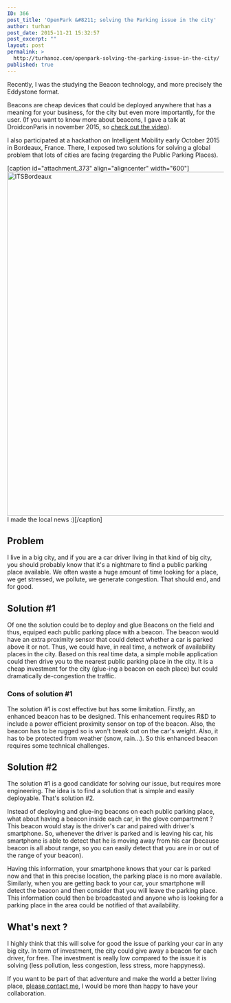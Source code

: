```yaml
---
ID: 366
post_title: 'OpenPark &#8211; solving the Parking issue in the city'
author: turhan
post_date: 2015-11-21 15:32:57
post_excerpt: ""
layout: post
permalink: >
  http://turhanoz.com/openpark-solving-the-parking-issue-in-the-city/
published: true
---
```

Recently, I was the studying the Beacon technology, and more precisely the Eddystone format.

Beacons are cheap devices that could be deployed anywhere that has a meaning for your business, for the city but even more importantly, for the user. (If you want to know more about beacons, I gave a talk at DroidconParis in november 2015, so <a href="https://speakerdeck.com/turhanoz/eddystone-droidcon-paris-2015">check out the video</a>).

I also participated at a hackathon on Intelligent Mobility early October 2015 in Bordeaux, France. There, I exposed two solutions for solving a global problem that lots of cities are facing (regarding the Public Parking Places).

[caption id="attachment_373" align="aligncenter" width="600"]<a href="http://turhanoz.com/wp-content/uploads/2015/11/ITSBordeaux.jpg"><img class="wp-image-373 size-full" src="http://turhanoz.com/wp-content/uploads/2015/11/ITSBordeaux.jpg" alt="ITSBordeaux" width="600" height="800" /></a> I made the local news :)[/caption]
<h2>Problem</h2>
I live in a big city, and if you are a car driver living in that kind of big city, you should probably know that it's a nightmare to find a public parking place available. We often waste a huge amount of time looking for a place, we get stressed, we pollute, we generate congestion. That should end, and for good.
<h2>Solution #1</h2>
Of one the solution could be to deploy and glue Beacons on the field and thus, equiped each public parking place with a beacon. The beacon would have an extra proximity sensor that could detect whether a car is parked above it or not. Thus, we could have, in real time, a network of availability places in the city.
Based on this real time data, a simple mobile application could then drive you to the nearest public parking place in the city.
It is a cheap investment for the city (glue-ing a beacon on each place) but could dramatically de-congestion the traffic.
<h3>Cons of solution #1</h3>
The solution #1 is cost effective but has some limitation. Firstly, an enhanced beacon has to be designed. This enhancement requires R&amp;D to include a power efficient proximity sensor on top of the beacon.
Also, the beacon has to be rugged so is won't break out on the car's weight. Also, it has to be protected from weather (snow, rain...). So this enhanced beacon requires some technical challenges.
<h2>Solution #2</h2>
The solution #1 is a good candidate for solving our issue, but requires more engineering. The idea is to find a solution that is simple and easily deployable. That's solution #2.

Instead of deploying and glue-ing beacons on each public parking place, what about having a beacon inside each car, in the glove compartment ? This beacon would stay is the driver's car and paired with driver's smartphone. So, whenever the driver is parked and is leaving his car, his smartphone is able to detect that he is moving away from his car (because beacon is all about range, so you can easily detect that you are in or out of the range of your beacon).

Having this information, your smartphone knows that your car is parked now and that in this precise location, the parking place is no more available.
Similarly, when you are getting back to your car, your smartphone will detect the beacon and then consider that you will leave the parking place. This information could then be broadcasted and anyone who is looking for a parking place in the area could be notified of that availability.
<h2>What's next ?</h2>
I highly think that this will solve for good the issue of parking your car in any big city.
In term of investment, the city could give away a beacon for each driver, for free. The investment is really low compared to the issue it is solving (less pollution, less congestion, less stress, more happyness).

If you want to be part of that adventure and make the world a better living place, <a href="https://twitter.com/turhanoz">please contact me</a>, I would be more than happy to have your collaboration.

&nbsp;

&nbsp;

&nbsp;